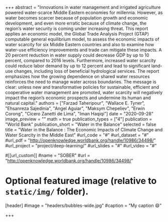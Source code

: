 +++
abstract = "Innovations in water management and irrigated agriculture powered water-scarce Middle Eastern economies for millennia. However, as water becomes scarcer because of population growth and economic development, and even more erratic because of climate change, the region’s water security is coming under increasing threat. This report applies an economic model, the Global Trade Analysis Project (GTAP) computable general equilibrium model, to assess the economic impacts of water scarcity for six Middle Eastern countries and also to examine how water-use efficiency improvements and trade can mitigate these impacts. A 20 percent reduction in water supply could decrease GDP by up to 10 percent, compared to 2016 levels. Furthermore, increased water scarcity could reduce labor demand by up to 12 percent and lead to significant land-use changes, including loss of beneficial hydrological services. The report emphasizes how the growing dependence on shared water resources reinforces the need to manage water across boundaries. The message is clear: unless new and transformative policies for sustainable, efficient and cooperative water management are promoted, water scarcity will negatively impact the region’s economic prospects and undermine its human and natural capital."
authors = ["Farzad Taheripour", "Wallace E. Tyner", "Ehsanreza Sajedinia", "Angel Aguiar", "Maksym Chepeliev", "Erwin Corong", "Cicero Zanetti de Lima", "Iman Haqiqi"]
date = "2020-09-28"
image_preview = ""
math = true
publication_types = ["4"]
publication = "World Bank"
publication_short = "Water in the Balance"
selected = false
title = "Water in the Balance : The Economic Impacts of Climate Change and Water Scarcity in the Middle East"
#url_code = "#"
#url_dataset = "#"
#url_pdf = "http://openknowledge.worldbank.org/handle/10986/34498/"
#url_project = "project/deep-learning/"
#url_slides = "#"
#url_video = "#"

#[[url_custom]]
#name = "SOBER"
#url = "http://openknowledge.worldbank.org/handle/10986/34498/"

# Optional featured image (relative to `static/img/` folder).
[header]
#image = "headers/bubbles-wide.jpg"
#caption = "My caption :smile:"

+++
